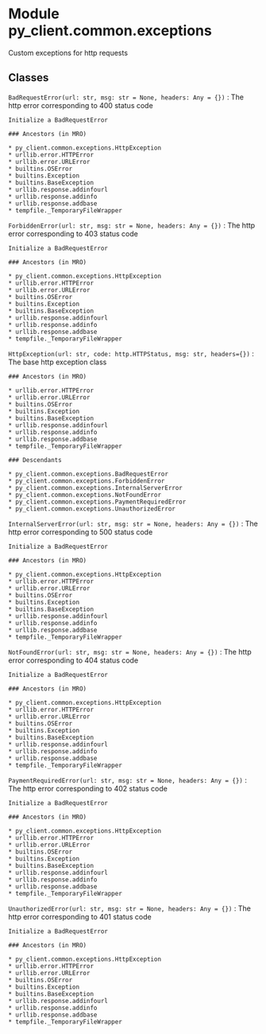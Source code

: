 Module py_client.common.exceptions
==================================
Custom exceptions for http requests

Classes
-------

`BadRequestError(url: str, msg: str = None, headers: Any = {})`
:   The http error corresponding to 400 status code
    
    Initialize a BadRequestError

    ### Ancestors (in MRO)

    * py_client.common.exceptions.HttpException
    * urllib.error.HTTPError
    * urllib.error.URLError
    * builtins.OSError
    * builtins.Exception
    * builtins.BaseException
    * urllib.response.addinfourl
    * urllib.response.addinfo
    * urllib.response.addbase
    * tempfile._TemporaryFileWrapper

`ForbiddenError(url: str, msg: str = None, headers: Any = {})`
:   The http error corresponding to 403 status code
    
    Initialize a BadRequestError

    ### Ancestors (in MRO)

    * py_client.common.exceptions.HttpException
    * urllib.error.HTTPError
    * urllib.error.URLError
    * builtins.OSError
    * builtins.Exception
    * builtins.BaseException
    * urllib.response.addinfourl
    * urllib.response.addinfo
    * urllib.response.addbase
    * tempfile._TemporaryFileWrapper

`HttpException(url: str, code: http.HTTPStatus, msg: str, headers={})`
:   The base http exception class

    ### Ancestors (in MRO)

    * urllib.error.HTTPError
    * urllib.error.URLError
    * builtins.OSError
    * builtins.Exception
    * builtins.BaseException
    * urllib.response.addinfourl
    * urllib.response.addinfo
    * urllib.response.addbase
    * tempfile._TemporaryFileWrapper

    ### Descendants

    * py_client.common.exceptions.BadRequestError
    * py_client.common.exceptions.ForbiddenError
    * py_client.common.exceptions.InternalServerError
    * py_client.common.exceptions.NotFoundError
    * py_client.common.exceptions.PaymentRequiredError
    * py_client.common.exceptions.UnauthorizedError

`InternalServerError(url: str, msg: str = None, headers: Any = {})`
:   The http error corresponding to 500 status code
    
    Initialize a BadRequestError

    ### Ancestors (in MRO)

    * py_client.common.exceptions.HttpException
    * urllib.error.HTTPError
    * urllib.error.URLError
    * builtins.OSError
    * builtins.Exception
    * builtins.BaseException
    * urllib.response.addinfourl
    * urllib.response.addinfo
    * urllib.response.addbase
    * tempfile._TemporaryFileWrapper

`NotFoundError(url: str, msg: str = None, headers: Any = {})`
:   The http error corresponding to 404 status code
    
    Initialize a BadRequestError

    ### Ancestors (in MRO)

    * py_client.common.exceptions.HttpException
    * urllib.error.HTTPError
    * urllib.error.URLError
    * builtins.OSError
    * builtins.Exception
    * builtins.BaseException
    * urllib.response.addinfourl
    * urllib.response.addinfo
    * urllib.response.addbase
    * tempfile._TemporaryFileWrapper

`PaymentRequiredError(url: str, msg: str = None, headers: Any = {})`
:   The http error corresponding to 402 status code
    
    Initialize a BadRequestError

    ### Ancestors (in MRO)

    * py_client.common.exceptions.HttpException
    * urllib.error.HTTPError
    * urllib.error.URLError
    * builtins.OSError
    * builtins.Exception
    * builtins.BaseException
    * urllib.response.addinfourl
    * urllib.response.addinfo
    * urllib.response.addbase
    * tempfile._TemporaryFileWrapper

`UnauthorizedError(url: str, msg: str = None, headers: Any = {})`
:   The http error corresponding to 401 status code
    
    Initialize a BadRequestError

    ### Ancestors (in MRO)

    * py_client.common.exceptions.HttpException
    * urllib.error.HTTPError
    * urllib.error.URLError
    * builtins.OSError
    * builtins.Exception
    * builtins.BaseException
    * urllib.response.addinfourl
    * urllib.response.addinfo
    * urllib.response.addbase
    * tempfile._TemporaryFileWrapper